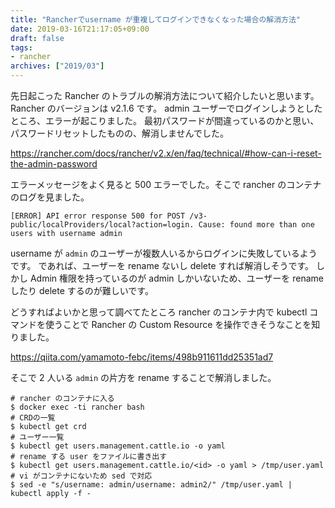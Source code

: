 ```yaml
---
title: "Rancherでusername が重複してログインできなくなった場合の解消方法"
date: 2019-03-16T21:17:05+09:00
draft: false
tags:
- rancher
archives: ["2019/03"]
---
```


先日起こった Rancher のトラブルの解消方法について紹介したいと思います。
Rancher のバージョンは v2.1.6 です。
admin ユーザーでログインしようとしたところ、エラーが起こりました。
最初パスワードが間違っているのかと思い、パスワードリセットしたものの、解消しませんでした。

https://rancher.com/docs/rancher/v2.x/en/faq/technical/#how-can-i-reset-the-admin-password

エラーメッセージをよく見ると 500 エラーでした。そこで rancher のコンテナのログを見ました。

```
[ERROR] API error response 500 for POST /v3-public/localProviders/local?action=login. Cause: found more than one users with username admin
```

username が `admin` のユーザーが複数人いるからログインに失敗しているようです。
であれば、ユーザーを rename ないし delete すれば解消しそうです。
しかし Admin 権限を持っているのが admin しかいないため、ユーザーを rename したり delete するのが難しいです。

どうすればよいかと思って調べてたところ
rancher のコンテナ内で kubectl コマンドを使うことで Rancher の Custom Resource を操作できそうなことを知りました。

https://qiita.com/yamamoto-febc/items/498b911611dd25351ad7

そこで 2 人いる `admin` の片方を rename することで解消しました。

```
# rancher のコンテナに入る
$ docker exec -ti rancher bash
# CRDの一覧
$ kubectl get crd
# ユーザー一覧
$ kubectl get users.management.cattle.io -o yaml
# rename する user をファイルに書き出す
$ kubectl get users.management.cattle.io/<id> -o yaml > /tmp/user.yaml
# vi がコンテナにないため sed で対応
$ sed -e "s/username: admin/username: admin2/" /tmp/user.yaml | kubectl apply -f -
```
